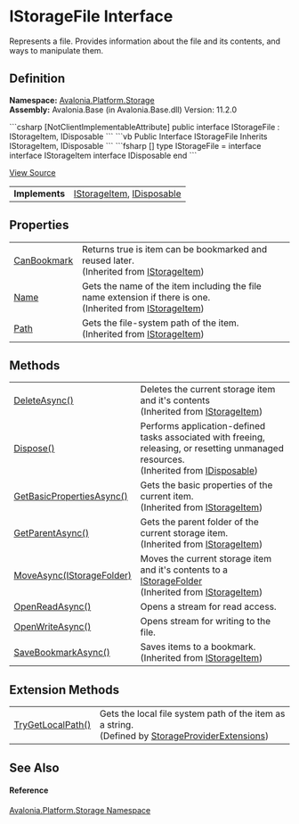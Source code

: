 # IStorageFile Interface


Represents a file. Provides information about the file and its contents, and ways to manipulate them.



## Definition
**Namespace:** <a href="N_Avalonia_Platform_Storage">Avalonia.Platform.Storage</a>  
**Assembly:** Avalonia.Base (in Avalonia.Base.dll) Version: 11.2.0

<Tabs groupId="api-code-preview">
<TabItem value="csharp" label="C#">
```csharp
[NotClientImplementableAttribute]
public interface IStorageFile : IStorageItem, 
	IDisposable
```
</TabItem>
<TabItem value="vb" label="VB">
```vb
<NotClientImplementableAttribute>
Public Interface IStorageFile
	Inherits IStorageItem, IDisposable
```
</TabItem>
<TabItem value="fsharp" label="F#">
```fsharp
[<NotClientImplementableAttribute>]
type IStorageFile = 
    interface
        interface IStorageItem
        interface IDisposable
    end
```
</TabItem>
</Tabs>



<a href="https://github.com/AvaloniaUI/Avalonia/tree/master/src/Avalonia.Base/Platform/Storage/IStorageFile.cs" title="View the source code">View Source</a>

<table>
<tr><td><strong>Implements</strong></td><td><a href="T_Avalonia_Platform_Storage_IStorageItem">IStorageItem</a>, <a href="https://learn.microsoft.com/dotnet/api/system.idisposable" target="_blank" rel="noopener noreferrer">IDisposable</a></td></tr>
</table>



## Properties
<table>
<tr>
<td><a href="P_Avalonia_Platform_Storage_IStorageItem_CanBookmark">CanBookmark</a></td>
<td>Returns true is item can be bookmarked and reused later.<br />(Inherited from <a href="T_Avalonia_Platform_Storage_IStorageItem">IStorageItem</a>)</td>
</tr>
<tr>
<td><a href="P_Avalonia_Platform_Storage_IStorageItem_Name">Name</a></td>
<td>Gets the name of the item including the file name extension if there is one.<br />(Inherited from <a href="T_Avalonia_Platform_Storage_IStorageItem">IStorageItem</a>)</td>
</tr>
<tr>
<td><a href="P_Avalonia_Platform_Storage_IStorageItem_Path">Path</a></td>
<td>Gets the file-system path of the item.<br />(Inherited from <a href="T_Avalonia_Platform_Storage_IStorageItem">IStorageItem</a>)</td>
</tr>
</table>

## Methods
<table>
<tr>
<td><a href="M_Avalonia_Platform_Storage_IStorageItem_DeleteAsync">DeleteAsync()</a></td>
<td>Deletes the current storage item and it's contents<br />(Inherited from <a href="T_Avalonia_Platform_Storage_IStorageItem">IStorageItem</a>)</td>
</tr>
<tr>
<td><a href="https://learn.microsoft.com/dotnet/api/system.idisposable.dispose" target="_blank" rel="noopener noreferrer">Dispose()</a></td>
<td>Performs application-defined tasks associated with freeing, releasing, or resetting unmanaged resources.<br />(Inherited from <a href="https://learn.microsoft.com/dotnet/api/system.idisposable" target="_blank" rel="noopener noreferrer">IDisposable</a>)</td>
</tr>
<tr>
<td><a href="M_Avalonia_Platform_Storage_IStorageItem_GetBasicPropertiesAsync">GetBasicPropertiesAsync()</a></td>
<td>Gets the basic properties of the current item.<br />(Inherited from <a href="T_Avalonia_Platform_Storage_IStorageItem">IStorageItem</a>)</td>
</tr>
<tr>
<td><a href="M_Avalonia_Platform_Storage_IStorageItem_GetParentAsync">GetParentAsync()</a></td>
<td>Gets the parent folder of the current storage item.<br />(Inherited from <a href="T_Avalonia_Platform_Storage_IStorageItem">IStorageItem</a>)</td>
</tr>
<tr>
<td><a href="M_Avalonia_Platform_Storage_IStorageItem_MoveAsync">MoveAsync(IStorageFolder)</a></td>
<td>Moves the current storage item and it's contents to a <a href="T_Avalonia_Platform_Storage_IStorageFolder">IStorageFolder</a><br />(Inherited from <a href="T_Avalonia_Platform_Storage_IStorageItem">IStorageItem</a>)</td>
</tr>
<tr>
<td><a href="M_Avalonia_Platform_Storage_IStorageFile_OpenReadAsync">OpenReadAsync()</a></td>
<td>Opens a stream for read access.</td>
</tr>
<tr>
<td><a href="M_Avalonia_Platform_Storage_IStorageFile_OpenWriteAsync">OpenWriteAsync()</a></td>
<td>Opens stream for writing to the file.</td>
</tr>
<tr>
<td><a href="M_Avalonia_Platform_Storage_IStorageItem_SaveBookmarkAsync">SaveBookmarkAsync()</a></td>
<td>Saves items to a bookmark.<br />(Inherited from <a href="T_Avalonia_Platform_Storage_IStorageItem">IStorageItem</a>)</td>
</tr>
</table>

## Extension Methods
<table>
<tr>
<td><a href="M_Avalonia_Platform_Storage_StorageProviderExtensions_TryGetLocalPath">TryGetLocalPath()</a></td>
<td>Gets the local file system path of the item as a string.<br />(Defined by <a href="T_Avalonia_Platform_Storage_StorageProviderExtensions">StorageProviderExtensions</a>)</td>
</tr>
</table>

## See Also


#### Reference
<a href="N_Avalonia_Platform_Storage">Avalonia.Platform.Storage Namespace</a>  

